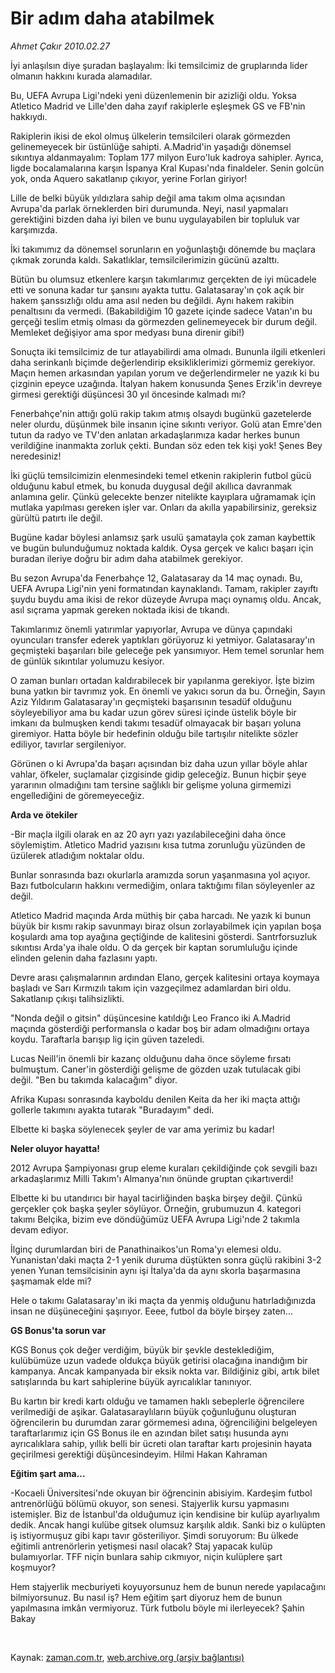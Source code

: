# Bir adım daha atabilmek

*Ahmet Çakır 2010.02.27*

<tr><td class="metin" colspan="2" style="padding-top: 20px; padding-left: 5px; ">İyi anlaşılsın diye şuradan başlayalım: İki temsilcimiz de gruplarında lider olmanın hakkını kurada alamadılar.</td></tr><tr><td class="metin" colspan="2" style="padding-top: 20px; padding-left: 5px; "><p>Bu, UEFA Avrupa Ligi'ndeki yeni düzenlemenin bir azizliği oldu. Yoksa Atletico Madrid ve Lille'den daha zayıf rakiplerle eşleşmek GS ve FB'nin hakkıydı. 
<p> Rakiplerin ikisi de ekol olmuş ülkelerin temsilcileri olarak görmezden gelinemeyecek bir üstünlüğe sahipti. A.Madrid'in yaşadığı dönemsel sıkıntıya aldanmayalım: Toplam 177 milyon Euro'luk kadroya sahipler. Ayrıca, ligde bocalamalarına karşın İspanya Kral Kupası'nda finaldeler. Senin golcün yok, onda Aquero sakatlanıp çıkıyor, yerine Forlan giriyor! 
<p> Lille de belki büyük yıldızlara sahip değil ama takım olma açısından Avrupa'da parlak örneklerden biri durumunda. Neyi, nasıl yapmaları gerektiğini bizden daha iyi bilen ve bunu uygulayabilen bir topluluk var karşımızda. 
<p> İki takımımız da dönemsel sorunların en yoğunlaştığı dönemde bu maçlara çıkmak zorunda kaldı. Sakatlıklar, temsilcilerimizin gücünü azalttı. 
<p> Bütün bu olumsuz etkenlere karşın takımlarımız gerçekten de iyi mücadele etti ve sonuna kadar tur şansını ayakta tuttu. Galatasaray'ın çok açık bir hakem şanssızlığı oldu ama asıl neden bu değildi. Aynı hakem rakibin penaltısını da vermedi. (Bakabildiğim 10 gazete içinde sadece Vatan'ın bu gerçeği teslim etmiş olması da görmezden gelinemeyecek bir durum değil. Memleket değişiyor ama spor medyası buna direnir gibi!) 
<p> Sonuçta iki temsilcimiz de tur atlayabilirdi ama olmadı. Bununla ilgili etkenleri daha serinkanlı biçimde değerlendirip eksikliklerimizi görmemiz gerekiyor. Maçın hemen arkasından yapılan yorum ve değerlendirmeler ne yazık ki bu çizginin epeyce uzağında. İtalyan hakem konusunda Şenes Erzik'in devreye girmesi gerektiği düşüncesi 30 yıl öncesinde kalmadı mı? 
<p> Fenerbahçe'nin attığı golü rakip takım atmış olsaydı bugünkü gazetelerde neler olurdu, düşünmek bile insanın içine sıkıntı veriyor. Golü atan Emre'den tutun da radyo ve TV'den anlatan arkadaşlarımıza kadar herkes bunun verildiğine inanmakta zorluk çekti. Bundan söz eden tek kişi yok! Şenes Bey neredesiniz! 
<p> İki güçlü temsilcimizin elenmesindeki temel etkenin rakiplerin futbol gücü olduğunu kabul etmek, bu konuda duygusal değil akıllıca davranmak anlamına gelir. Çünkü gelecekte benzer nitelikte kayıplara uğramamak için mutlaka yapılması gereken işler var. Onları da akılla yapabilirsiniz, gereksiz gürültü patırtı ile değil. 
<p> Bugüne kadar böylesi anlamsız şark usulü şamatayla çok zaman kaybettik ve bugün bulunduğumuz noktada kaldık. Oysa gerçek ve kalıcı başarı için buradan ileriye doğru bir adım daha atabilmek gerekiyor. 
<p> Bu sezon Avrupa'da Fenerbahçe 12, Galatasaray da 14 maç oynadı. Bu, UEFA Avrupa Ligi'nin yeni formatından kaynaklandı. Tamam, rakipler zayıftı şuydu buydu ama ikisi de rekor düzeyde Avrupa maçı oynamış oldu. Ancak, asıl sıçrama yapmak gereken noktada ikisi de tıkandı. 
<p> Takımlarımız önemli yatırımlar yapıyorlar, Avrupa ve dünya çapındaki oyuncuları transfer ederek yaptıkları görüyoruz ki yetmiyor. Galatasaray'ın geçmişteki başarıları bile geleceğe pek yansımıyor. Hem temel sorunlar hem de günlük sıkıntılar yolumuzu kesiyor. 
<p> O zaman bunları ortadan kaldırabilecek bir yapılanma gerekiyor. İşte bizim buna yatkın bir tavrımız yok. En önemli ve yakıcı sorun da bu. Örneğin, Sayın Aziz Yıldırım Galatasaray'ın geçmişteki başarısının tesadüf olduğunu söyleyebiliyor ama bu kadar uzun görev süresi içinde üstelik böyle bir imkanı da bulmuşken kendi takımı tesadüf olmayacak bir başarı yoluna giremiyor. Hatta böyle bir hedefinin olduğu bile tartışılır nitelikte sözler ediliyor, tavırlar sergileniyor. 
<p> Görünen o ki Avrupa'da başarı açısından biz daha uzun yıllar böyle ahlar vahlar, öfkeler, suçlamalar çizgisinde gidip geleceğiz. Bunun hiçbir şeye yararının olmadığını tam tersine sağlıklı bir gelişme yoluna girmemizi engellediğini de göremeyeceğiz.
<p><b>Arda ve ötekiler</b>
<p>-Bir maçla ilgili olarak en az 20 ayrı yazı yazılabileceğini daha önce söylemiştim. Atletico Madrid yazısını kısa tutma zorunluğu yüzünden de üzülerek atladığım noktalar oldu. 
<p> Bunlar sonrasında bazı okurlarla aramızda sorun yaşanmasına yol açıyor. Bazı futbolcuların hakkını vermediğim, onlara taktığımı filan söyleyenler az değil. 
<p> Atletico Madrid maçında Arda müthiş bir çaba harcadı. Ne yazık ki bunun büyük bir kısmı rakip savunmayı biraz olsun zorlayabilmek için yapılan boşa koşulardı ama top ayağına geçtiğinde de kalitesini gösterdi. Santrforsuzluk sıkıntısı Arda'ya ihale oldu. O da gerçek bir kaptan sorumluluğu içinde elinden gelenin daha fazlasını yaptı. 
<p> Devre arası çalışmalarının ardından Elano, gerçek kalitesini ortaya koymaya başladı ve Sarı Kırmızılı takım için vazgeçilmez adamlardan biri oldu. Sakatlanıp çıkışı talihsizlikti. 
<p> "Nonda değil o gitsin" düşüncesine katıldığı Leo Franco iki A.Madrid maçında gösterdiği performansla o kadar boş bir adam olmadığını ortaya koydu. Taraftarla barışıp lig için güven tazeledi. 
<p> Lucas Neill'in önemli bir kazanç olduğunu daha önce söyleme fırsatı bulmuştum. Caner'in gösterdiği gelişme de gözden uzak tutulacak gibi değil. "Ben bu takımda kalacağım" diyor. 
<p> Afrika Kupası sonrasında kayboldu denilen Keita da her iki maçta attığı gollerle takımını ayakta tutarak "Buradayım" dedi. 
<p> Elbette ki başka söylenecek şeyler de var ama yerimiz bu kadar!
<p><b>Neler oluyor hayatta!</b>
<p>2012 Avrupa Şampiyonası grup eleme kuraları çekildiğinde çok sevgili bazı arkadaşlarımız Milli Takım'ı Almanya'nın önünde gruptan çıkartıverdi! 
<p> Elbette ki bu utandırıcı bir hayal tacirliğinden başka birşey değil. Çünkü gerçekler çok başka şeyler söylüyor. Örneğin, grubumuzun 4. kategori takımı Belçika, bizim eve döndüğümüz UEFA Avrupa Ligi'nde 2 takımla devam ediyor. 
<p> İlginç durumlardan biri de Panathinaikos'un Roma'yı elemesi oldu. Yunanistan'daki maçta 2-1 yenik duruma düştükten sonra güçlü rakibini 3-2 yenen Yunan temsilcisinin aynı işi İtalya'da da aynı skorla başarmasına şaşmamak elde mi? 
<p> Hele o takımı Galatasaray'ın iki maçta da yenmiş olduğunu hatırladığınızda insan ne düşüneceğini şaşırıyor. Eeee, futbol da böyle birşey zaten... 
<p><b>GS Bonus'ta sorun var</b>
<p>KGS Bonus çok değer verdiğim, büyük bir şevkle desteklediğim, kulübümüze uzun vadede oldukça büyük getirisi olacağına inandığım bir kampanya. Ancak kampanyada bir eksik nokta var. Bildiğiniz gibi, artık bilet satışlarında bu kart sahiplerine büyük ayrıcalıklar tanınıyor. 
<p> Bu kartın bir kredi kartı olduğu ve tamamen haklı sebeplerle öğrencilere verilmediği de aşikar. Galatasaraylıların büyük çoğunluğunu oluşturan öğrencilerin bu durumdan zarar görmemesi adına, öğrenciliğini belgeleyen taraftarlarımız için GS Bonus ile en azından bilet satışı husunda aynı ayrıcalıklara sahip, yıllık belli bir ücreti olan taraftar kartı projesinin hayata geçirilmesi gerektiği düşüncesindeyim. Hilmi Hakan Kahraman
<p><b>Eğitim şart ama... </b>
<p>-Kocaeli Üniversitesi'nde okuyan bir öğrencinin abisiyim. Kardeşim futbol antrenörlüğü bölümü okuyor, son senesi. Stajyerlik kursu yapmasını istemişler. Biz de İstanbul'da olduğumuz için kendisine bir kulüp ayarlıyalım dedik. Ancak hangi kulübe gitsek olumsuz karşılık aldık. Sanki biz o kulüpten iş istiyormuşuz gibi kapı tavır gösteriliyor. Şimdi soruyorum: Bu ülkede eğitimli antrenörlerin yetişmesi nasıl olacak? Staj yapacak kulüp bulamıyorlar. TFF niçin bunlara sahip cıkmıyor, niçin kulüplere şart koşmuyor? 
<p> Hem stajyerlik mecburiyeti koyuyorsunuz hem de bunun nerede yapılacağını bilmiyorsunuz. Bu nasıl iş? Hem eğitim şart diyoruz hem de bunun yapılmasına imkân vermiyoruz. Türk futbolu böyle mi ilerleyecek? Şahin Bakay
<p><br/></p></p></p></p></p></p></p></p></p></p></p></p></p></p></p></p></p></p></p></p></p></p></p></p></p></p></p></p></p></p></p></p></p></p></td></tr>

Kaynak: [zaman.com.tr](http://zaman.com.tr/yazar.do?yazino=956139), [web.archive.org (arşiv bağlantısı)](http://web.archive.org/web/20100301043404/http://zaman.com.tr:80/yazar.do?yazino=956139)
